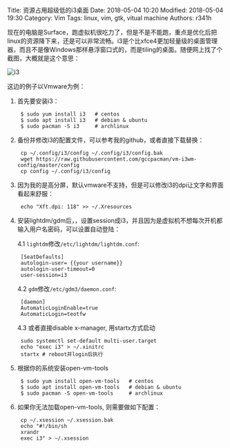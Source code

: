 Title: 资源占用超级低的i3桌面
Date: 2018-05-04 10:20
Modified: 2018-05-04 19:30
Category: Vim
Tags: linux, vim, gtk, vitual machine
Authors: r341h

现在的电脑是Surface，跑虚拟机很吃力了，但是不是不能跑，重点是优化后把linux的资源降下来，还是可以非常流畅。i3是个比xfce4更加轻量级的桌面管理器，而且不是像Windows那样悬浮窗口式的，而是tiling的桌面。随便网上找了个截图，大概就是这个意思：

![i3](https://i3wm.org/screenshots/i3-1.png)

这边的例子以Vmware为例：


1. 首先要安装i3：

        $ sudo yum install i3   # centos
        $ sudo apt install i3   # debian & ubuntu
        $ sudo pacman -S i3     # archlinux

2. 备份并修改i3的配置文件，可以参考我的github，或者直接下载替换：

        cp ~/.config/i3/config ~/.config/i3/config.bak
        wget https://raw.githubusercontent.com/gccpacman/vm-i3wm-config/master/config
        cp config ~/.config/i3/config

3. 因为我的是高分屏，默认vmware不支持，但是可以修改i3的dpi让文字和界面看起来舒服：

        echo "Xft.dpi: 118" >> ~/.Xresources

4. 安装lightdm/gdm后，，设置session成i3，并且因为是虚拟机不想每次开机都输入用户名密码，可以设置自动登陆：

    4.1 `lightdm`修改`/etc/lightdm/lightdm.conf`:

        [SeatDefaults]
        autologin-user= {{your username}}
        autologin-user-timeout=0
        user-session=i3

    4.2 `gdm`修改`/etc/gdm3/daemon.conf`:

        [daemon]
        AutomaticLoginEnable=true
        AutomaticLogin=teotfw

    4.3 或者直接disable x-manager, 用startx方式启动

        sudo systemctl set-default multi-user.target
        echo "exec i3" > ~/.xinitrc
        startx # reboot并login后执行


5. 根据你的系统安装open-vm-tools

        $ sudo yum install open-vm-tools   # centos
        $ sudo apt install open-vm-tools   # debian & ubuntu
        $ sudo pacman -S open-vm-tools     # archlinux

6. 如果你无法加载open-vm-tools, 则需要做如下配置：

        cp ~/.xsession ~/.xsession.bak
        echo "#!/bin/sh
        xrandr
        exec i3" > ~/.xsession

